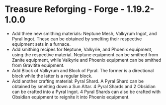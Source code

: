 # Treasure Reforging - Forge - 1.19.2-1.0.0

- Add three new smithing materials: Neptune Mesh, Valkyrum Ingot, and Pyral Ingot. These can be obtained by smelting their respective equipment sets in a furnace.
- Add smithing recipes for Neptune, Valkyrie, and Phoenix equipment, using the respective material. Neptune equipment can be smithed from Zanite equipment, while Valkyrie and Phoenix equipment can be smithed from Gravitite equipment.
- Add Block of Valkyrum and Block of Pyral. The former is a directional block while the latter is a regular block.
- Add another crafting material: Pyral Shard. A Pyral Shard can be obtained by smelting down a Sun Altar. 4 Pyral Shards and 2 Obsidian can be crafted into a Pyral Ingot. 4 Pyral Shards can also be crafted with Obsidian equipment to reignite it into Phoenix equipment.


